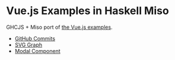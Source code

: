 Vue.js Examples in Haskell Miso
===============================

GHCJS + Miso port of [the Vue.js examples](https://vuejs.org/v2/examples/).

* [GitHub Commits](https://y-taka-23.github.io/miso-vue-example/github-commits/)
* [SVG Graph](https://y-taka-23.github.io/miso-vue-example/svg-graph/)
* [Modal Component](https://y-taka-23.github.io/miso-vue-example/modal-component/)
